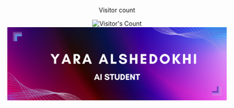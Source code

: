 <div align="center"> 
  <p>Visitor count</p>
  <img src="https://profile-counter.glitch.me/Yara-Fahad/count.svg" alt="Visitor's Count" />
</div>

<img src="https://github.com/Yara-Fahad/Yara-Fahad/blob/main/Github%20Banner.png" alt="github banner"/>
